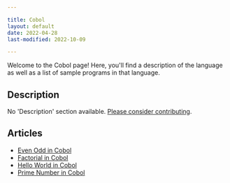 ```yaml
---

title: Cobol
layout: default
date: 2022-04-28
last-modified: 2022-10-09

---
```


Welcome to the Cobol page! Here, you'll find a description of the language as well as a list of sample programs in that language.

## Description

No 'Description' section available. [Please consider contributing](https://github.com/TheRenegadeCoder/sample-programs-website).

## Articles

- [Even Odd in Cobol](https://sampleprograms.io/projects/even-odd/cobol)
- [Factorial in Cobol](https://sampleprograms.io/projects/factorial/cobol)
- [Hello World in Cobol](https://sampleprograms.io/projects/hello-world/cobol)
- [Prime Number in Cobol](https://sampleprograms.io/projects/prime-number/cobol)